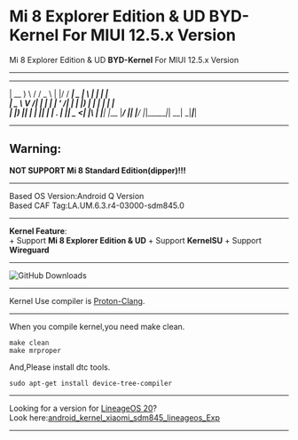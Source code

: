 # Mi 8 Explorer Edition & UD BYD-Kernel For MIUI 12.5.x Version
 Mi 8 Explorer Edition & UD **BYD-Kernel** For MIUI 12.5.x Version
 ***  
   ______   ______    _  _______ ____  _   _ _____ _     
 | __ ) \ / /  _ \  | |/ / ____|  _ \| \ | | ____| |    
 |  _ \\ V /| | | | | ' /|  _| | |_) |  \| |  _| | |    
 | |_) || | | |_| | | . \| |___|  _ <| |\  | |___| |___ 
 |____/ |_| |____/  |_|\_\_____|_| \_\_| \_|_____|_____|
                                                          
 ***
 ## Warning:  
 **NOT SUPPORT Mi 8 Standard Edition(dipper)!!!**    
 ***
 Based OS Version:Android Q Version  
 Based CAF Tag:LA.UM.6.3.r4-03000-sdm845.0  
 ***
 **Kernel Feature**:  
    + Support **Mi 8 Explorer Edition & UD**
    + Support **KernelSU**
    + Support **Wireguard**
 ***
![GitHub Downloads](https://img.shields.io/github/downloads/Coconutat/android_kernel_xiaomi_sdm845_exp/total?labelColor=%2300CED1&color=%23FF8C00)  
 ***  
 Kernel Use compiler is [Proton-Clang](https://github.com/kdrag0n/proton-clang).
 ***  
 When you compile kernel,you need make clean.
 ```
 make clean  
 make mrproper  
 ```
 And,Please install dtc tools.
 ```
 sudo apt-get install device-tree-compiler
 ```
 ***  
 Looking for a version for [LineageOS 20](https://lineageos.org/)?  
 Look here:[android_kernel_xiaomi_sdm845_lineageos_Exp](https://github.com/Coconutat/android_kernel_xiaomi_sdm845_lineageos_Exp)  
 ***
